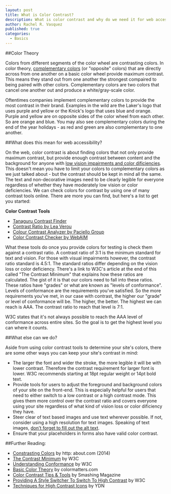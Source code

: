 ```yaml
---
layout: post
title: What is Color Contrast?
description: What is color contrast and why do we need it for web accessibility?
author: Rachel R. Vasquez
published: true
categories:
  - Basics
---
```


##Color Theory

Colors from different segments of the color wheel are contrasting colors. In color theory, [complementary colors](https://en.wikipedia.org/wiki/Complementary_colors) (or "opposite" colors) that are directly across from one another on a basic color wheel provide maximum contrast. This means they stand out from one another the strongest compaired to being paired with other colors. Complementary colors are two colors that cancel one another out and produce a white/gray-scale color.

Oftentimes companies implement complementary colors to provide the most contrast in their brand. Examples in the wild are the Laker's logo that uses purple and yellow or the Knick's logo that uses blue and orange. Purple and yellow are on opposite sides of the color wheel from each other. So are orange and blue. You may also see complementary colors during the end of the year holidays - as red and green are also complementary to one another.

##What does this mean for web accessibility?

On the web, color contrast is about finding colors that not only provide maximum contrast, but provide enough contrast between content and the background for anyone with [low vision impairments and color dificiencies](http://a11yproject.com/posts/understanding-visual-impairment/). This doesn't mean you have to limit your colors to complementary colors as we just talked about - but the contrast should be kept in mind all the same. The text and non-decorative images need to be clearly legible for everyone regardless of whether they have moderately low vision or color deficiencies. We can check colors for contrast by using one of many contrast tools online. There are more you can find, but here's a list to get you started:

**Color Contrast Tools**
- [Tanaguru Contrast Finder](http://contrast-finder.tanaguru.com/)
- [Contrast Ratio by Lea Verou](http://leaverou.github.io/contrast-ratio/)
- [Colour Contrast Analyzer by Paciello Group](https://www.paciellogroup.com/resources/contrastanalyser/)
- [Color Contrast Checker by WebAIM](http://webaim.org/resources/contrastchecker/)

What these tools do once you provide colors for testing is check them against a contrast ratio. A contrast ratio of 3:1 is the minimum standard for text and vision. For those with visual impairments however, the contrast ratio standard is 4.5:1. The standard ratios differ depending on the vision loss or color deficiency. There's a link to W3C's article at the end of this called "The Contrast Minimum" that explains how these ratios are calculated. The gist of it is that our colors need to fall into these ratios. These ratios have "grades" or what are known as "levels of conformance". Levels of conformance are the requirements you've satisfied. So the more requirements you've met, in our case with contrast, the higher our "grade" or level of conformance will be. The higher, the better. The highest we can reach is AAA. The contrast ratio to reach that level is 7:1.

W3C states that it's not always possible to reach the AAA level of conformance across entire sites. So the goal is to get the highest level you can where it counts.

##What else can we do?

Aside from using color contrast tools to determine your site's colors, there are some other ways you can keep your site's contrast in mind:

- The larger the font and wider the stroke, the more legible it will be with lower contrast. Therefore the contrast requirement for larger font is lower. W3C recommends starting at 18pt regular weight or 14pt bold text.
- Provide tools for users to adjust the foreground and background colors of your site on the front-end. This is especially helpful for users that need to either switch to a low contrast or a high contrast mode. This gives them more control over the contrast ratio and covers everyone using your site regardless of what kind of vision loss or color dificiency they have.
- Steer clear of text based images and use text wherever possible. If not, consider using a high resolution for text images. Speaking of text images, [don't forget to fill out the alt text](http://a11yproject.com/posts/alt-text/).
- Ensure that your placeholders in forms also have valid color contrast.

##Further Reading:
- [Constrasting Colors](http://desktoppub.about.com/od/glossary/g/contrastingcolors.htm) by http: about.com (2014)
- [The Contrast Minimum](http://www.w3.org/TR/UNDERSTANDING-WCAG20/visual-audio-contrast-contrast.html) by W3C
- [Understanding Conformance](http://www.w3.org/TR/UNDERSTANDING-WCAG20/conformance.html#uc-levels-head) by W3C
- [Basic Color Theory](http://www.colormatters.com/color-and-design/basic-color-theory) by colormatters.com
- [Color Contrast Tips & Tools](http://www.smashingmagazine.com/2014/10/color-contrast-tips-and-tools-for-accessibility/) by Smashing Magazine
- [Providing A Style Switcher To Switch To High Contrast](http://www.w3.org/TR/2015/NOTE-WCAG20-TECHS-20150226/SL13) by W3C
- [Techniques for High Contrast Icons](https://developer.yahoo.com/blogs/ydn/techniques-high-contrast-friendly-icons-153038779.html) by YDN
